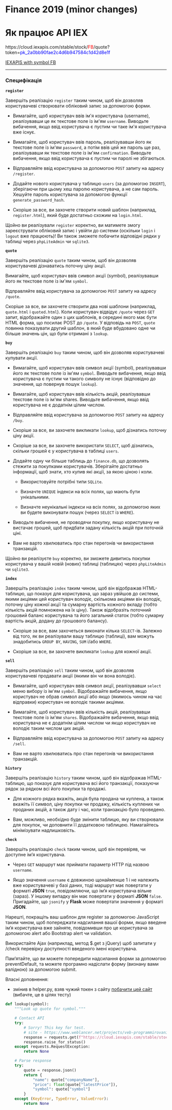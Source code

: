 # Finance 2019 (minor changes)

# Як працює API IEX

<p>https://cloud.iexapis.com/stable/stock/<font style="color: red">FB</font>/quote?token=<font style="color: blue">pk_2a0bb90fae2c4d6b947584c1d42d8e1f</font></p>

[IEXAPIS with symbol FB](https://cloud.iexapis.com/stable/stock/FB/quote?token=pk_2a0bb90fae2c4d6b947584c1d42d8e1f)

---

### Специфікація

**`register`**

Завершіть реалізацію `register` таким чином, щоб він дозволяв користувачеві створювати обліковий запис за допомогою форми.

- Вимагайте, щоб користувач ввів ім'я користувача (username), реалізувавши це як текстове поле із ім'ям `username`. Виводьте вибачення, якщо ввід користувача є пустим чи таке ім'я користувача вже існує.

- Вимагайте, щоб користувач ввів пароль, реалізувавши його як текстове поле із ім'ям `password`, а потім ввів цей же пароль ще раз, реалізувавши як текстове поле із ім'ям `confirmation`. Виводьте вибачення, якщо ввід користувача є пустим чи паролі не збігаються.

- Відправляйте ввід користувача за допомогою `POST` запиту на адресу `/register`.

- Додайте нового користувача у таблицю `users` (за допомогою `INSERT`), зберігаючи при цьому хеш паролю користувача, а не сам пароль. Хешуйте пароль користувача за допомогою функції `generate_password_hash`.

- Скоріше за все, ви захочете створити новий шаблон (наприклад, `register.html`), який буде достатньо схожим на `login.html`.

Щойно ви реалізували `register` коректно, ви матимете змогу зареєструвати обліковий запис і увійти до системи (оскільки `login` і `logout` вже працюють)! Ви також зможете побачити відповідні рядки у таблиці через `phpLiteAdmin` чи `sqlite3`.

**`quote`**

Завершіть реалізацію `quote` таким чином, щоб він дозволяв користувачеві дізнаватись поточну ціну акції.

Вимагайте, щоб користувач ввів символ акції (symbol), реалізувавши його як текстове поле із ім'ям `symbol`.

Відправляйте ввід користувача за допомогою `POST` запиту на адресу `/quote`.

Скоріше за все, ви захочете створити два нові шаблони (наприклад, `quote.html` і `quoted.html`). Коли користувач відвідує `/quote` через `GET` запит, відображайте один з цих шаблонів, в середині якого має бути HTML форма, що посилає POST до `/quote`. У відповідь на `POST`, `quote` повинна показувати другий шаблон, в який буде вбудовано одне чи більше значень цін, що були отримані з `lookup`.

**`buy`**

Завершіть реалізацію `buy` таким чином, щоб він дозволяв користувачеві купувати акції.

- Вимагайте, щоб користувач ввів символ акції (symbol), реалізувавши його як текстове поле із ім'ям `symbol`. Виводьте вибачення, якщо ввід користувача є пустим чи такого символу не існує (відповідно до значення, що повернув пошук `lookup`).

- Вимагайте, щоб користувач ввів кількість акцій, реалізувавши текстове поле із ім'ям shares. Виводьте вибачення, якщо ввід користувача не є додатнім цілим числом.

- Відправляйте ввід користувача за допомогою `POST` запиту на адресу `/buy`.

- Скоріше за все, ви захочете викликати `lookup`, щоб дізнатись поточну ціну акції.

- Скоріше за все, ви захочете використати `SELECT`, щоб дізнатись, скільки грошей є у користувача в таблиці `users`.

- Додайте одну чи більше таблиць до `finance.db`, що дозволять стежити за покупками користувачів. Зберігайте достатньо інформації, щоб знати, хто купив які акції, за якою ціною і коли.

  - Використовуйте потрібні типи `SQLite`.

  - Визначте `UNIQUE` індекси на всіх полях, що мають бути унікальними.

  - Визначте неунікальні індекси на всіх полях, за допомогою яких ви будете виконувати пошук (через `SELECT` із `WHERE`).

- Виводьте вибачення, не проводячи покупку, якщо користувачу не вистачає грошей, щоб придбати задану кількість акцій при поточній ціні.

- Вам не варто хвилюватись про стан перегонів чи використання транзакцій.

Щойно ви реалізуєте `buy` коректно, ви зможете дивитись покупки користувача у вашій новій (нових) таблиці (таблицях) через `phpLiteAdmin` чи `sqlite3`.

**`index`**

Завершіть реалізацію `index` таким чином, щоб він відображав HTML-таблицю, що показує для користувача, що зараз увійшов до системи, якими акціями цей користувач володіє, скількома акціями він володіє, поточну ціну кожної акції та сумарну вартість кожного вкладу (тобто кількість акцій помножена на їх ціну). Також відобразіть поточний грошовий баланс користувача та його загальний статок (тобто сумарну вартість акцій, додану до грошового балансу).

- Скоріше за все, вам захочеться виконати кілька `SELECT`-ів. Залежно від того, як ви реалізували вашу таблицю (таблиці), вам можуть знадобитись `GROUP BY`, `HAVING`, `SUM` і/або `WHERE`.

- Скоріше за все, ви захочете викликати `lookup` для кожної акції.

**`sell`**

Завершіть реалізацію `sell` таким чином, щоб він дозволяв користувачеві продавати акції (якими він чи вона володіє).

- Вимагайте, щоб користувач ввів символ акції, реалізувавши `select` меню вибору із ім'ям `symbol`. Відображайте вибачення, якщо користувач не обрав символ акції або якщо (якимось чином на час відправки) користувач не володіє такими акціями.

- Вимагайте, щоб користувач ввів кількість акцій, реалізувавши текстове поле із ім'ям `shares`. Відображайте вибачення, якщо ввід користувача не є додатнім цілим числом чи якщо користувач не володіє таким числом цих акцій.

- Відправляйте ввід користувача за допомогою `POST` запиту на адресу `/sell`.

- Вам не варто хвилюватись про стан перегонів чи використання транзакцій.

**`history`**

Завершіть реалізацію `history` таким чином, щоб він відображав HTML-таблицю, що показує для користувача всі його транзакції, показуючи рядок за рядком всі його покупки та продажі.

- Для кожного рядка вкажіть, акція була продана чи куплена, а також вкажіть її символ, ціну покупки чи продажу, кількість куплених чи проданих акцій, а також дату і час, коли транзакцію було проведено.

- Вам, можливо, необхідно буде змінити таблицю, яку ви створювали для покупок, чи доповнити її додатковою таблицею. Намагайтесь мінімізувати надлишковість.

**`check`**

Завершіть реалізацію `check` таким чином, щоб він перевіряв, чи доступне ім’я користувача.

- Через `GET` маршрут має приймати параметр HTTP під назвою `username`.

- Якщо значення `username` є довжиною щонайменше 1 і не належить вже користувачеві у базі даних, тоді маршрут має повертати у форматі **JSON** `true`, повідомляючи, що ім’я користувача вільне (зараз). У іншому випадку він має повертати у форматі **JSON** `false`. Пригадайте, що `jsonify` у **Flask** може повертати значення у форматі **JSON**.

Нарешті, покращіть ваш шаблон для register за допомогою JavaScript таким чином, щоб попереджати надсилання вашої форми, якщо введене ім’я користувача вже зайняте, повідомивши про це користувача за допомогою alert або Bootstrap alert чи validation.

Використайте Ajax (наприклад, метод $.get з jQuery) щоб запитати у /check перевірку доступності введеного імені користувача.

Пам’ятайте, що ви можете попередити надсилання форми за допомогою preventDefault, та можете програмно надіслати форму (визнану вами валідною) за допомогою submit.

Власні доповнення:

- змінив в helper.py, взяв чужий токен з сайту [побачити цей сайт](https://www.weblancer.net/projects/veb-programmirovanie-31/javascript-api-1027123/) (вибачте, це в цілях тесту)

```py
def lookup(symbol):
    """Look up quote for symbol."""

    # Contact API
    try:
        # Sorry! This key for test.
        # site - https://www.weblancer.net/projects/veb-programmirovanie-31/javascript-api-1027123/
        response = requests.get(f"https://cloud.iexapis.com/stable/stock/{urllib.parse.quote_plus(symbol)}/quote?token=pk_2a0bb90fae2c4d6b947584c1d42d8e1f")
        response.raise_for_status()
    except requests.RequestException:
        return None

    # Parse response
    try:
        quote = response.json()
        return {
            "name": quote["companyName"],
            "price": float(quote["latestPrice"]),
            "symbol": quote["symbol"]
        }
    except (KeyError, TypeError, ValueError):
        return None
```
